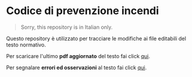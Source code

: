 # Codice di prevenzione incendi

> Sorry, this repository is in Italian only.

Questo repository è utilizzato per tracciare le modifiche ai file editabili del testo normativo.

Per scaricare l'ultimo **pdf aggiornato** del testo fai click [qui](https://github.com/codicepi/codicepi-edit/releases). 

Per segnalare **errori ed osservazioni** al testo fai click [qui](https://docs.google.com/forms/d/e/1FAIpQLSdM8WQUdO2iEXVh2g05Iy0_ei-EWHt2su8bp85VxtXrbOJ2sA/viewform).

